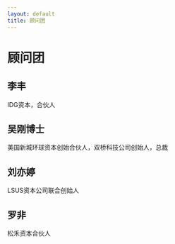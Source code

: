```yaml
---
layout: default
title: 顾问团
---
```

# 顾问团


## 李丰
IDG资本，合伙人

## 吴刚博士
美国新城环球资本创始合伙人，双桥科技公司创始人，总裁


## 刘亦婷
LSUS资本公司联合创始人


## 罗非
松禾资本合伙人



